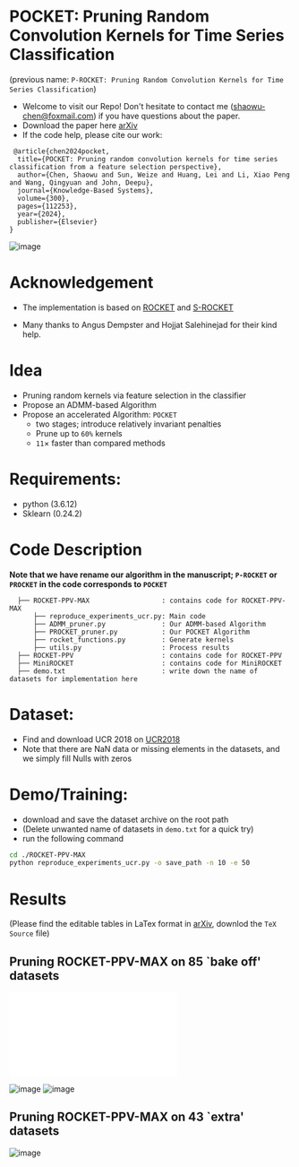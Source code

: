 # POCKET: Pruning Random Convolution Kernels for Time Series Classification
(previous name: `P-ROCKET: Pruning Random Convolution Kernels for Time Series Classification`)
- Welcome to visit our Repo! Don't hesitate to contact me (shaowu-chen@foxmail.com) if you have questions about the paper. 
- Download the paper here [arXiv](https://arxiv.org/abs/2309.08499)
- If the code help, please cite our work:
```
 @article{chen2024pocket,
  title={POCKET: Pruning random convolution kernels for time series classification from a feature selection perspective},
  author={Chen, Shaowu and Sun, Weize and Huang, Lei and Li, Xiao Peng and Wang, Qingyuan and John, Deepu},
  journal={Knowledge-Based Systems},
  volume={300},
  pages={112253},
  year={2024},
  publisher={Elsevier}
}
```

![image](https://github.com/ShaowuChen/POCKET/assets/78587515/b585c1f5-5d3c-45d0-bfd4-f1dee8594a1c)




# Acknowledgement
- The implementation is based on [ROCKET](https://github.com/angus924/rocket) and [S-ROCKET](https://github.com/salehinejad/srocket)

- Many thanks to Angus Dempster and Hojjat Salehinejad for their kind help.

# Idea
- Pruning random kernels via feature selection in the classifier
- Propose an ADMM-based Algorithm
- Propose an accelerated Algorithm: `POCKET`
  - two stages; introduce relatively invariant penalties
  - Prune up to `60%` kernels
  - `11`$\times$ faster than compared methods
  

# Requirements:
- python (3.6.12)
- Sklearn (0.24.2)

# Code Description 
**Note that we have rename our algorithm in the manuscript; ```P-ROCKET``` or ```PROCKET``` in the code corresponds to  ```POCKET```**
```
  ├── ROCKET-PPV-MAX                  : contains code for ROCKET-PPV-MAX
      ├── reproduce_experiments_ucr.py: Main code 
      ├── ADMM_pruner.py              : Our ADMM-based Algorithm
      ├── PROCKET_pruner.py           : Our POCKET Algorithm
      ├── rocket_functions.py         : Generate kernels
      ├── utils.py                    : Process results
  ├── ROCKET-PPV                      : contains code for ROCKET-PPV
  ├── MiniROCKET                      : contains code for MiniROCKET
  ├── demo.txt                        : write down the name of datasets for implementation here
```

# Dataset:
- Find and download UCR 2018 on [UCR2018](https://www.cs.ucr.edu/~eamonn/time_series_data_2018/)
- Note that there are NaN data or missing elements in the datasets, and we simply fill Nulls with zeros

# Demo/Training:
- download and save the dataset archive on the root path
- (Delete unwanted  name of datasets in `demo.txt` for a quick try) 
- run the following command

```bash
cd ./ROCKET-PPV-MAX 
python reproduce_experiments_ucr.py -o save_path -n 10 -e 50 
```

# Results
(Please find the editable tables in LaTex format in [arXiv](https://arxiv.org/abs/2309.08499), downlod the `TeX Source` file)

## Pruning ROCKET-PPV-MAX on 85 `bake off' datasets
![](./results.html)

![image](https://github.com/ShaowuChen/POCKET/assets/78587515/c5625d56-e7ce-4fcb-977e-095f82f6c4f6)
![image](https://github.com/ShaowuChen/POCKET/assets/78587515/e4c9dc04-92b4-4ecc-8d68-7897ea293bf8)



## Pruning ROCKET-PPV-MAX on 43 `extra' datasets
![image](https://github.com/ShaowuChen/POCKET/assets/78587515/2e2dd9de-4154-4ee6-ae75-27684449c448)

